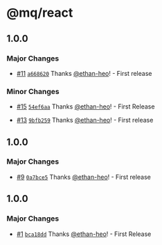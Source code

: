 # @mq/react

## 1.0.0

### Major Changes

- [#11](https://github.com/ethan-heo/mq/pull/11) [`a668620`](https://github.com/ethan-heo/mq/commit/a668620aa31c129fe52989f2a8dd800ff3ef36d2) Thanks [@ethan-heo](https://github.com/ethan-heo)! - First release

### Minor Changes

- [#15](https://github.com/ethan-heo/mq/pull/15) [`54ef6aa`](https://github.com/ethan-heo/mq/commit/54ef6aa99a3baef949b28de327e357feb360cfc9) Thanks [@ethan-heo](https://github.com/ethan-heo)! - First Release

- [#13](https://github.com/ethan-heo/mq/pull/13) [`9bfb259`](https://github.com/ethan-heo/mq/commit/9bfb25959f5894dfbb75a236d50501134d32d39d) Thanks [@ethan-heo](https://github.com/ethan-heo)! - First release

## 1.0.0

### Major Changes

- [#9](https://github.com/ethan-heo/mq/pull/9) [`0a7bce5`](https://github.com/ethan-heo/mq/commit/0a7bce5c06b8d0fc1bc63d1a3af75daae52808ab) Thanks [@ethan-heo](https://github.com/ethan-heo)! - First release

## 1.0.0

### Major Changes

- [#1](https://github.com/ethan-heo/mq/pull/1) [`bca18dd`](https://github.com/ethan-heo/mq/commit/bca18ddd78cb9c9f6042f339bb2bded094b09f0a) Thanks [@ethan-heo](https://github.com/ethan-heo)! - First Release
